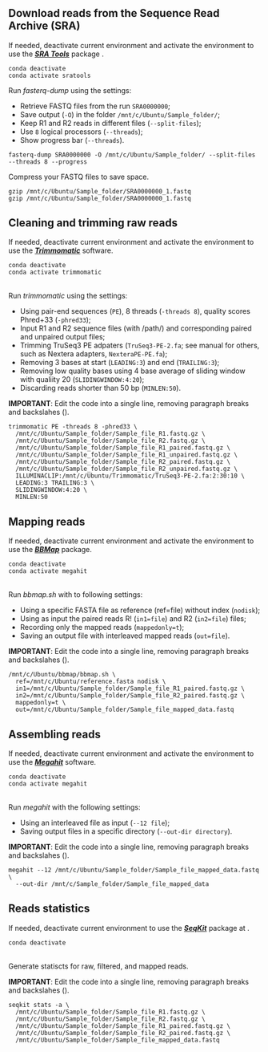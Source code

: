 # 

## Download reads from the Sequence Read Archive (SRA)
If needed, deactivate current environment and activate the environment to use the [***SRA Tools***](https://github.com/ncbi/sra-tools) package .

```
conda deactivate
conda activate sratools
```

Run *fasterq-dump* using the settings:
- Retrieve FASTQ files from the run `SRA0000000`;
- Save output (`-O`) in the folder `/mnt/c/Ubuntu/Sample_folder/`;
- Keep R1 and R2 reads in different files (`--split-files`);
- Use `8` logical processors (`--threads`);
- Show progress bar (`--threads`).

```
fasterq-dump SRA0000000 -O /mnt/c/Ubuntu/Sample_folder/ --split-files --threads 8 --progress
```

Compress your FASTQ files to save space.
```
gzip /mnt/c/Ubuntu/Sample_folder/SRA0000000_1.fastq
gzip /mnt/c/Ubuntu/Sample_folder/SRA0000000_1.fastq
```

## Cleaning and trimming raw reads

If needed, deactivate current environment and activate the environment to use the [***Trimmomatic***](https://github.com/usadellab/Trimmomatic) software.

```
conda deactivate
conda activate trimmomatic
```

\
Run *trimmomatic* using the settings:

- Using pair-end sequences (`PE`), 8 threads (`-threads 8`), quality scores Phred+33 (`-phred33`);
- Input R1 and R2 sequence files (with /path/) and corresponding paired and unpaired output files;
- Trimming TruSeq3 PE adpaters (`TruSeq3-PE-2.fa`; see manual for others, such as Nextera adapters, `NexteraPE-PE.fa`);
- Removing 3 bases at start (`LEADING:3`) and end (`TRAILING:3`);
- Removing low quality bases using 4 base average of sliding window with qualiity 20 (`SLIDINGWINDOW:4:20`);
- Discarding reads shorter than 50 bp (`MINLEN:50`).

**IMPORTANT**: Edit the code into a single line, removing paragraph breaks and backslahes (\).
  
```
trimmomatic PE -threads 8 -phred33 \
  /mnt/c/Ubuntu/Sample_folder/Sample_file_R1.fastq.gz \
  /mnt/c/Ubuntu/Sample_folder/Sample_file_R2.fastq.gz \
  /mnt/c/Ubuntu/Sample_folder/Sample_file_R1_paired.fastq.gz \
  /mnt/c/Ubuntu/Sample_folder/Sample_file_R1_unpaired.fastq.gz \
  /mnt/c/Ubuntu/Sample_folder/Sample_file_R2_paired.fastq.gz \
  /mnt/c/Ubuntu/Sample_folder/Sample_file_R2_unpaired.fastq.gz \
  ILLUMINACLIP:/mnt/c/Ubuntu/Trimmomatic/TruSeq3-PE-2.fa:2:30:10 \
  LEADING:3 TRAILING:3 \
  SLIDINGWINDOW:4:20 \
  MINLEN:50
```


## Mapping reads
If needed, deactivate current environment and activate the environment to use the [***BBMap***](https://github.com/BioInfoTools/BBMap) package.

```
conda deactivate
conda activate megahit
```

\
Run *bbmap.sh* with to following settings:

- Using a specific FASTA file as reference (ref=file) without index (`nodisk`);
- Using as input the paired reads R! (`in1=file`) and R2 (`in2=file`) files;
- Recording only the mapped reads (`mappedonly=t`);
- Saving an output file with interleaved mapped reads (`out=file`).

**IMPORTANT**: Edit the code into a single line, removing paragraph breaks and backslahes (\).

```
/mnt/c/Ubuntu/bbmap/bbmap.sh \
  ref=/mnt/c/Ubuntu/reference.fasta nodisk \
  in1=/mnt/c/Ubuntu/Sample_folder/Sample_file_R1_paired.fastq.gz \
  in2=/mnt/c/Ubuntu/Sample_folder/Sample_file_R2_paired.fastq.gz \
  mappedonly=t \
  out=/mnt/c/Ubuntu/Sample_folder/Sample_file_mapped_data.fastq
```

## Assembling reads
If needed, deactivate current environment and activate the environment to use the [***Megahit***](https://github.com/voutcn/megahit) software.

```
conda deactivate
conda activate megahit
```

\
Run *megahit* with the following settings:

- Using an interleaved file as input (`--12 file`);
- Saving output files in a specific directory (`--out-dir directory`).

**IMPORTANT**: Edit the code into a single line, removing paragraph breaks and backslahes (\).
  
```
megahit --12 /mnt/c/Ubuntu/Sample_folder/Sample_file_mapped_data.fastq \
  --out-dir /mnt/c/Sample_folder/Sample_file_mapped_data
```

## Reads statistics
If needed, deactivate current environment to use the [***SeqKit***](https://bioinf.shenwei.me/seqkit/) package at <base>.

```
conda deactivate
```

\
Generate statiscts for raw, filtered, and mapped reads. 

**IMPORTANT**: Edit the code into a single line, removing paragraph breaks and backslahes (\).

```
seqkit stats -a \
  /mnt/c/Ubuntu/Sample_folder/Sample_file_R1.fastq.gz \
  /mnt/c/Ubuntu/Sample_folder/Sample_file_R2.fastq.gz \
  /mnt/c/Ubuntu/Sample_folder/Sample_file_R1_paired.fastq.gz \
  /mnt/c/Ubuntu/Sample_folder/Sample_file_R2_paired.fastq.gz \
  /mnt/c/Ubuntu/Sample_folder/Sample_file_mapped_data.fastq
```
